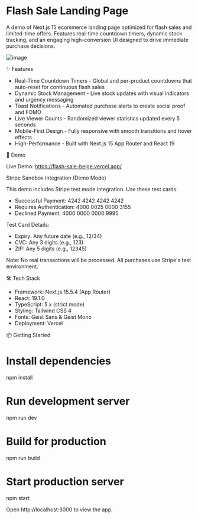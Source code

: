# Flash Sale Landing Page

  A demo of Next.js 15 ecommerce landing page optimized for flash sales and      
  limited-time offers. Features real-time countdown timers, dynamic stock tracking, and an
  engaging high-conversion UI designed to drive immediate purchase decisions.

<img src="https://github.com/user-attachments/assets/fd97fb9e-9f16-40f0-97a1-d48c5e441c11" style="height:auto;" alt="image" />



  ✨ Features

  - Real-Time Countdown Timers - Global and per-product countdowns that auto-reset for
  continuous flash sales
  - Dynamic Stock Management - Live stock updates with visual indicators and urgency messaging     
  - Toast Notifications - Automated purchase alerts to create social proof and FOMO
  - Live Viewer Counts - Randomized viewer statistics updated every 5 seconds
  - Mobile-First Design - Fully responsive with smooth transitions and hover effects
  - High-Performance - Built with Next.js 15 App Router and React 19

  🚀 Demo

  Live Demo: https://flash-sale-beige.vercel.app/

  Stripe Sandbox Integration (Demo Mode)

  This demo includes Stripe test mode integration. Use these test cards:

  - Successful Payment: 4242 4242 4242 4242
  - Requires Authentication: 4000 0025 0000 3155
  - Declined Payment: 4000 0000 0000 9995

  Test Card Details:
  - Expiry: Any future date (e.g., 12/34)
  - CVC: Any 3 digits (e.g., 123)
  - ZIP: Any 5 digits (e.g., 12345)

  Note: No real transactions will be processed. All purchases use Stripe's test environment.       

  🛠️ Tech Stack

  - Framework: Next.js 15.5.4 (App Router)
  - React: 19.1.0
  - TypeScript: 5.x (strict mode)
  - Styling: Tailwind CSS 4
  - Fonts: Geist Sans & Geist Mono
  - Deployment: Vercel

  📦 Getting Started

  # Install dependencies
  npm install

  # Run development server
  npm run dev

  # Build for production
  npm run build

  # Start production server
  npm start

  Open http://localhost:3000 to view the app.

